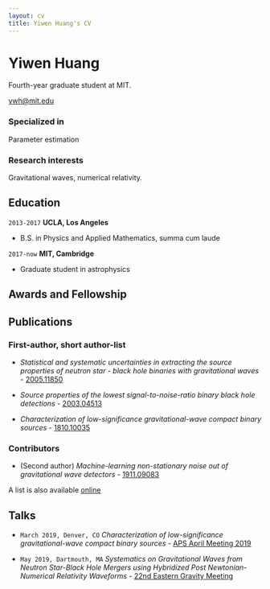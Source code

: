 ```yaml
---
layout: cv
title: Yiwen Huang's CV
---
```

# Yiwen Huang
Fourth-year graduate student at MIT.

<div id="webaddress">
<a href="email">ywh@mit.edu</a>
</div>


### Specialized in

Parameter estimation


### Research interests

Gravitational waves,  numerical relativity.


## Education

`2013-2017`
__UCLA, Los Angeles__
- B.S. in Physics and Applied Mathematics, summa cum laude

`2017-now`
__MIT, Cambridge__
- Graduate student in astrophysics


## Awards and Fellowship





## Publications

### First-author, short author-list
- _Statistical and systematic uncertainties in extracting the source properties of neutron star - black hole binaries with gravitational waves_ - [2005.11850](https://arxiv.org/abs/2005.11850)

- _Source properties of the lowest signal-to-noise-ratio binary black hole detections_ - [2003.04513](https://arxiv.org/abs/2003.04513)

- _Characterization of low-significance gravitational-wave compact binary sources_ - [1810.10035](https://arxiv.org/abs/1810.10035)

### Contributors
- (Second author) _Machine-learning non-stationary noise out of gravitational wave detectors_ - [1911.09083](https://arxiv.org/abs/1911.09083)

A list is also available [online](https://scholar.google.com/citations?user=JcQEUqsAAAAJ&hl=en&authuser=2)


## Talks

- `March 2019, Denver, CO` _Characterization of low-significance gravitational-wave compact binary sources_ - [APS April Meeting 2019](http://meetings.aps.org/Meeting/APR19/Session/B17.4)

- `May 2019, Dartmouth, MA` _Systematics on Gravitational Waves from Neutron Star-Black Hole Mergers using Hybridized Post Newtonian-Numerical Relativity Waveforms_ - [22nd Eastern Gravity Meeting](http://cscvr1.umassd.edu/events/EGM2019/schedule.html)

<!-- ### Footer

Last updated: July 2020


